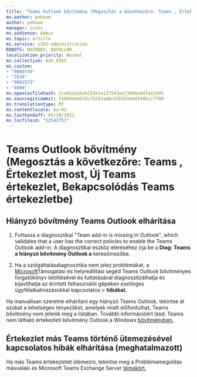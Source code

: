 ```yaml
---
title: 'Teams Outlook bővítmény (Megosztás a következőre: Teams , Értekezlet most, Új értekezlet Teams, Bekapcsolódás Teams értekezletbe)'
ms.author: pebaum
author: pebaum
manager: scotv
ms.audience: Admin
ms.topic: article
ms.service: o365-administration
ROBOTS: NOINDEX, NOFOLLOW
localization_priority: Normal
ms.collection: Adm_O365
ms.custom:
- "9000736"
- "3536"
- "9002573"
- "4990"
ms.openlocfilehash: 2ce65a5a5d425d41a127541ee738b6e947a41b05
ms.sourcegitcommit: f4866e94918c7b591ad0cd3b58169d340bcc7f00
ms.translationtype: MT
ms.contentlocale: hu-HU
ms.lasthandoff: 05/19/2021
ms.locfileid: "52542751"
---
```

# <a name="teams-outlook-add-in-share-to-teams--meet-now-new-teams-meeting-join-teams-meeting"></a>Teams Outlook bővítmény (Megosztás a következőre: Teams , Értekezlet most, Új Teams értekezlet, Bekapcsolódás Teams értekezletbe)

## <a name="to-troubleshoot-a-missing-teams-outlook-add-in"></a>Hiányzó bővítmény Teams Outlook elhárítása

1. Futtassa a diagnosztikai "Team add-in is missing in Outlook", which validates that a user has the correct policies to enable the Teams Outlook add-in. A diagnosztikai eszköz eléréséhez írja be a **Diag: Teams a hiányzó bővítmény Outlook a** keresőmezőbe.

1. Ha a szolgáltatásdiagnosztika nem jelez problémákat, a [Microsoft](https://aka.ms/SaRA-TeamsAddInScenario)Támogatási és helyreállítási segéd Teams Outlook bővítményes forgatókönyv letöltésével és futtatásával diagnosztizálhatja és kijavíthatja az érintett felhasználói gépeken esetleges ügyfélalkalmazásokkal kapcsolatos  >  **hibákat.**

Ha manuálisan szeretne elhárítani egy hiányzó Teams Outlook, tekintse át azokat a lehetséges tényezőket, amelyek miatt előfordulhat, Teams bővítmény nem jelenik meg a listában. További információért lásd: Teams nem látható értekezleti bővítmény Outlook a Windows [bővítményben.](/microsoftteams/teams-add-in-for-outlook#teams-meeting-add-in-in-outlook-for-windows-does-not-show)

## <a name="to-troubleshoot-scheduling-a-teams-meeting-on-behalf-of-someone-else-delegate"></a>Értekezlet más Teams történő ütemezésével kapcsolatos hibák elhárítása (meghatalmazott)

Ha más Teams értekezletet ütemezni, tekintse meg a Problémamegoldás másvalaki és Microsoft Teams Exchange Server [témakört.](/microsoftteams/troubleshoot/known-issues/teams-exchange-interaction-issue)

